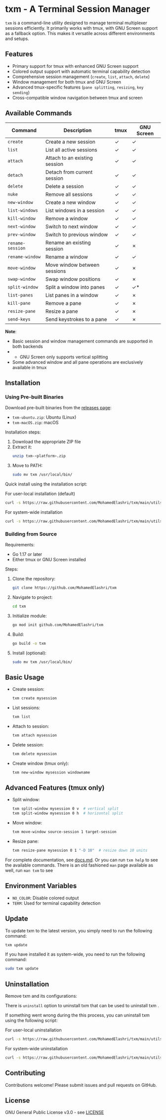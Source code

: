 # txm - A Terminal Session Manager

`txm` is a command-line utility designed to manage terminal multiplexer sessions efficiently. It primarily works with tmux, with GNU Screen support as a fallback option. This makes it versatile across different environments and setups.

## Features

- Primary support for tmux with enhanced GNU Screen support
- Colored output support with automatic terminal capability detection
- Comprehensive session management (`create`, `list`, `attach`, `delete`)
- Window management for both tmux and GNU Screen
- Advanced tmux-specific features (`pane splitting`, `resizing`, `key sending`)
- Cross-compatible window navigation between tmux and screen


## Available Commands

| Command | Description | tmux | GNU Screen |
|---------|-------------|------|------------|
| `create` | Create a new session | ✓ | ✓ |
| `list` | List all active sessions | ✓ | ✓ |
| `attach` | Attach to an existing session | ✓ | ✓ |
| `detach` | Detach from current session | ✓ | ✓ |
| `delete` | Delete a session | ✓ | ✓ |
| `nuke` | Remove all sessions | ✓ | ✓ |
| `new-window` | Create a new window | ✓ | ✓ |
| `list-windows` | List windows in a session | ✓ | ✓ |
| `kill-window` | Remove a window | ✓ | ✓ |
| `next-window` | Switch to next window | ✓ | ✓ |
| `prev-window` | Switch to previous window | ✓ | ✓ |
| `rename-session` | Rename an existing session | ✓ | ✗ |
| `rename-window` | Rename a window | ✓ | ✓ |
| `move-window` | Move window between sessions | ✓ | ✗ |
| `swap-window` | Swap window positions | ✓ | ✗ |
| `split-window` | Split a window into panes | ✓ | ✓* |
| `list-panes` | List panes in a window | ✓ | ✗ |
| `kill-pane` | Remove a pane | ✓ | ✗ |
| `resize-pane` | Resize a pane | ✓ | ✗ |
| `send-keys` | Send keystrokes to a pane | ✓ | ✗ |

**Note**: 
- Basic session and window management commands are supported in both backends
- * GNU Screen only supports vertical splitting
- Some advanced window and all pane operations are exclusively available in tmux

## Installation

### Using Pre-built Binaries

Download pre-built binaries from the [releases page](https://github.com/MohamedElashri/txm/releases):

- `txm-ubuntu.zip`: Ubuntu (Linux)
- `txm-macOS.zip`: macOS

Installation steps:

1. Download the appropriate ZIP file
2. Extract it:
   ```bash
   unzip txm-<platform>.zip
   ```
3. Move to PATH:
   ```bash
   sudo mv txm /usr/local/bin/
   ```

Quick install using the installation script:

For user-local installation (default)

```bash
curl -s https://raw.githubusercontent.com/MohamedElashri/txm/main/utils/install.sh | bash
```
 

For system-wide installation

```bash
curl -s https://raw.githubusercontent.com/MohamedElashri/txm/main/utils/install.sh | sudo bash -s -- --system
```

### Building from Source

Requirements:
- Go 1.17 or later
- Either tmux or GNU Screen installed

Steps:

1. Clone the repository:
   ```bash
   git clone https://github.com/MohamedElashri/txm
   ```

2. Navigate to project:
   ```bash
   cd txm
   ```

3. Initialize module:
   ```bash
   go mod init github.com/MohamedElashri/txm
   ```

4. Build:
   ```bash
   go build -o txm
   ```

5. Install (optional):
   ```bash
   sudo mv txm /usr/local/bin/
   ```

## Basic Usage

- Create session:
  ```bash
  txm create mysession
  ```

- List sessions:
  ```bash
  txm list
  ```

- Attach to session:
  ```bash
  txm attach mysession
  ```

- Delete session:
  ```bash
  txm delete mysession
  ```

- Create window (tmux only):
  ```bash
  txm new-window mysession windowname
  ```

## Advanced Features (tmux only)

- Split window:
  ```bash
  txm split-window mysession 0 v  # vertical split
  txm split-window mysession 0 h  # horizontal split
  ```

- Move window:
  ```bash
  txm move-window source-session 1 target-session
  ```

- Resize pane:
  ```bash
  txm resize-pane mysession 0 1 "-D 10"  # resize down 10 units
  ```

For complete documentation, see [docs.md](docs.md). Or you can run `txm help` to see the available commands. There is an old fashioned `man` page available as well, run `man txm` to see

## Environment Variables

- `NO_COLOR`: Disable colored output
- `TERM`: Used for terminal capability detection

## Update 

To update txm to the latest version, you simply need to run the following command:

```bash
txm update
```

If you have installed it as system-wide, you need to run the following command:

```bash
sudo txm update
```


## Uninstallation

Remove txm and its configurations:

There is `uninstall` option to uninstall txm that can be used to uninstall txm .

If something went wrong during the this process, you can uninstall txm using the following script:

For user-local uninstallation
```bash
curl -s https://raw.githubusercontent.com/MohamedElashri/txm/main/utils/uninstall.sh | bash
```

For system-wide uninstallation

```bash
curl -s https://raw.githubusercontent.com/MohamedElashri/txm/main/utils/uninstall.sh | sudo bash
```


## Contributing

Contributions welcome! Please submit issues and pull requests on GitHub.

## License

GNU General Public License v3.0 - see [LICENSE](LICENSE)
